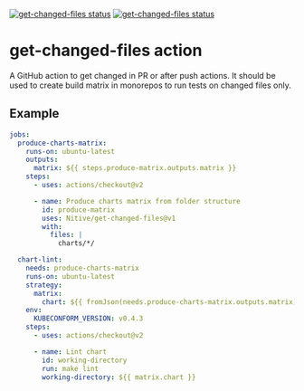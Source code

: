 <a href="https://github.com/Nitive/get-changed-files/actions/workflows/build-test.yaml"><img alt="get-changed-files status" src="https://github.com/Nitive/get-changed-files/workflows/build-test/badge.svg"></a>
<a href="https://github.com/Nitive/get-changed-files/actions/workflows/e2e-test.yaml"><img alt="get-changed-files status" src="https://github.com/Nitive/get-changed-files/workflows/e2e-test/badge.svg"></a>

# get-changed-files action

A GitHub action to get changed in PR or after push actions. It should be used to create build matrix in monorepos to run tests on changed files only.

## Example

```yaml
jobs:
  produce-charts-matrix:
    runs-on: ubuntu-latest
    outputs:
      matrix: ${{ steps.produce-matrix.outputs.matrix }}
    steps:
      - uses: actions/checkout@v2

      - name: Produce charts matrix from folder structure
        id: produce-matrix
        uses: Nitive/get-changed-files@v1
        with:
          files: |
            charts/*/

  chart-lint:
    needs: produce-charts-matrix
    runs-on: ubuntu-latest
    strategy:
      matrix:
        chart: ${{ fromJson(needs.produce-charts-matrix.outputs.matrix) }}
    env:
      KUBECONFORM_VERSION: v0.4.3
    steps:
      - uses: actions/checkout@v2

      - name: Lint chart
        id: working-directory
        run: make lint
        working-directory: ${{ matrix.chart }}
```
